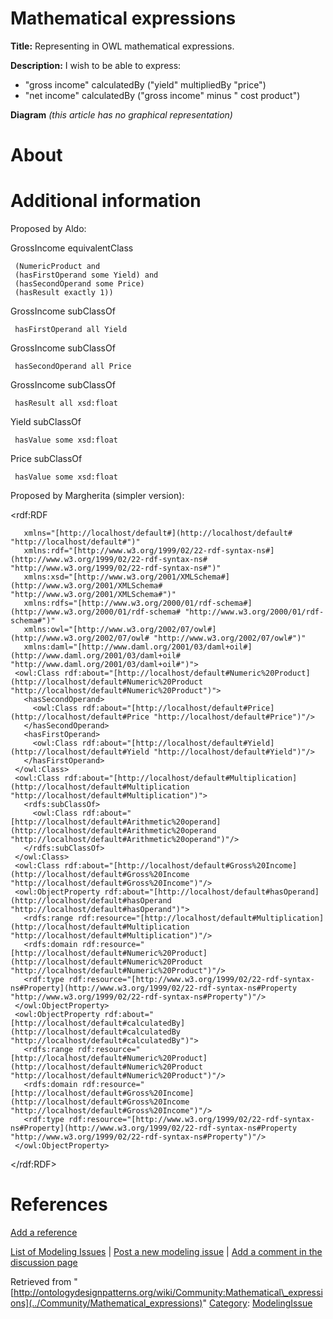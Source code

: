 #  Mathematical expressions


__Title:__ Representing in OWL mathematical expressions.


__Description:__ I wish to be able to express:
- "gross income" calculatedBy ("yield" multipliedBy "price")
- "net income" calculatedBy ("gross income" minus " cost product") 


__Diagram__
_(this article has no graphical representation)_



#  About


  




#  Additional information


Proposed by Aldo:


GrossIncome equivalentClass




```
 (NumericProduct and
 (hasFirstOperand some Yield) and
 (hasSecondOperand some Price)
 (hasResult exactly 1))

```

GrossIncome subClassOf




```
 hasFirstOperand all Yield

```

GrossIncome subClassOf




```
 hasSecondOperand all Price

```

GrossIncome subClassOf




```
 hasResult all xsd:float

```

Yield subClassOf




```
 hasValue some xsd:float

```

Price subClassOf




```
 hasValue some xsd:float

```

Proposed by Margherita (simpler version):


<rdf:RDF




```
   xmlns="[http://localhost/default#](http://localhost/default# "http://localhost/default#")"
   xmlns:rdf="[http://www.w3.org/1999/02/22-rdf-syntax-ns#](http://www.w3.org/1999/02/22-rdf-syntax-ns# "http://www.w3.org/1999/02/22-rdf-syntax-ns#")"
   xmlns:xsd="[http://www.w3.org/2001/XMLSchema#](http://www.w3.org/2001/XMLSchema# "http://www.w3.org/2001/XMLSchema#")"
   xmlns:rdfs="[http://www.w3.org/2000/01/rdf-schema#](http://www.w3.org/2000/01/rdf-schema# "http://www.w3.org/2000/01/rdf-schema#")"
   xmlns:owl="[http://www.w3.org/2002/07/owl#](http://www.w3.org/2002/07/owl# "http://www.w3.org/2002/07/owl#")"
   xmlns:daml="[http://www.daml.org/2001/03/daml+oil#](http://www.daml.org/2001/03/daml+oil# "http://www.daml.org/2001/03/daml+oil#")">
 <owl:Class rdf:about="[http://localhost/default#Numeric%20Product](http://localhost/default#Numeric%20Product "http://localhost/default#Numeric%20Product")">
   <hasSecondOperand>
     <owl:Class rdf:about="[http://localhost/default#Price](http://localhost/default#Price "http://localhost/default#Price")"/>
   </hasSecondOperand>
   <hasFirstOperand>
     <owl:Class rdf:about="[http://localhost/default#Yield](http://localhost/default#Yield "http://localhost/default#Yield")"/>
   </hasFirstOperand>
 </owl:Class>
 <owl:Class rdf:about="[http://localhost/default#Multiplication](http://localhost/default#Multiplication "http://localhost/default#Multiplication")">
   <rdfs:subClassOf>
     <owl:Class rdf:about="[http://localhost/default#Arithmetic%20operand](http://localhost/default#Arithmetic%20operand "http://localhost/default#Arithmetic%20operand")"/>
   </rdfs:subClassOf>
 </owl:Class>
 <owl:Class rdf:about="[http://localhost/default#Gross%20Income](http://localhost/default#Gross%20Income "http://localhost/default#Gross%20Income")"/>
 <owl:ObjectProperty rdf:about="[http://localhost/default#hasOperand](http://localhost/default#hasOperand "http://localhost/default#hasOperand")">
   <rdfs:range rdf:resource="[http://localhost/default#Multiplication](http://localhost/default#Multiplication "http://localhost/default#Multiplication")"/>
   <rdfs:domain rdf:resource="[http://localhost/default#Numeric%20Product](http://localhost/default#Numeric%20Product "http://localhost/default#Numeric%20Product")"/>
   <rdf:type rdf:resource="[http://www.w3.org/1999/02/22-rdf-syntax-ns#Property](http://www.w3.org/1999/02/22-rdf-syntax-ns#Property "http://www.w3.org/1999/02/22-rdf-syntax-ns#Property")"/>
 </owl:ObjectProperty>
 <owl:ObjectProperty rdf:about="[http://localhost/default#calculatedBy](http://localhost/default#calculatedBy "http://localhost/default#calculatedBy")">
   <rdfs:range rdf:resource="[http://localhost/default#Numeric%20Product](http://localhost/default#Numeric%20Product "http://localhost/default#Numeric%20Product")"/>
   <rdfs:domain rdf:resource="[http://localhost/default#Gross%20Income](http://localhost/default#Gross%20Income "http://localhost/default#Gross%20Income")"/>
   <rdf:type rdf:resource="[http://www.w3.org/1999/02/22-rdf-syntax-ns#Property](http://www.w3.org/1999/02/22-rdf-syntax-ns#Property "http://www.w3.org/1999/02/22-rdf-syntax-ns#Property")"/>
 </owl:ObjectProperty>

```

</rdf:RDF>



#  References


[Add a reference](index.php@title=Odp%253AAdd_reference&subject=Community%253AMathematical+expressions.html "http://ontologydesignpatterns.org/wiki/index.php?title=Odp:Add_reference&subject=Community%3AMathematical+expressions")


  




 [List of Modeling Issues](../Community/Main "Community:Main") | [Post a new modeling issue](../Community/PostModelingIssue "Community:PostModelingIssue") | [Add a comment in the discussion page](index.php@title=Odp%253AAdd_comment&target=Community_talk%253AMathematical_expressions.html#New_comment "http://ontologydesignpatterns.org/wiki/index.php?title=Odp:Add_comment&target=Community_talk:Mathematical_expressions#New_comment")


Retrieved from "[http://ontologydesignpatterns.org/wiki/Community:Mathematical\_expressions](../Community/Mathematical_expressions)"
 [Category](http://ontologydesignpatterns.org/wiki/Special:Categories "Special:Categories"): [ModelingIssue](../Category/ModelingIssue "Category:ModelingIssue")